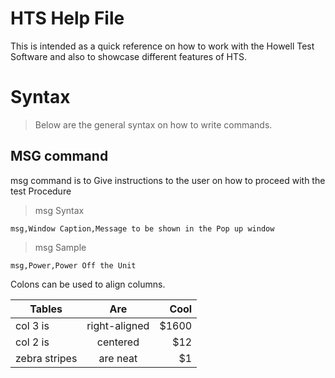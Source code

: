 # HTS Help File
This is intended as a quick reference on how to work with the Howell Test Software and also to showcase different features of HTS.

Syntax
======
> Below are the general syntax on how to write commands.


MSG command
------
msg command is to Give instructions to the user on how to proceed with the test Procedure

> msg Syntax
```
msg,Window Caption,Message to be shown in the Pop up window
```
>msg Sample
```
msg,Power,Power Off the Unit
```
Colons can be used to align columns.

| Tables        | Are           | Cool  |
| ------------- |:-------------:| -----:|
| col 3 is      | right-aligned | $1600 |
| col 2 is      | centered      |   $12 |
| zebra stripes | are neat      |    $1 |
